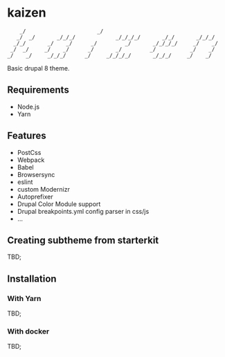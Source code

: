 # kaizen

        _/                       _/
       _/  _/       _/_/_/             _/_/_/_/       _/_/       _/_/_/
      _/_/       _/    _/      _/         _/       _/_/_/_/     _/    _/
     _/  _/     _/    _/      _/       _/         _/           _/    _/
    _/    _/     _/_/_/      _/     _/_/_/_/       _/_/_/     _/    _/

Basic drupal 8 theme.

## Requirements

- Node.js
- Yarn

## Features

- PostCss
- Webpack
- Babel
- Browsersync
- eslint
- custom Modernizr
- Autoprefixer
- Drupal Color Module support
- Drupal breakpoints.yml config parser in css/js
- ...

## Creating subtheme from starterkit

TBD;

## Installation

### With Yarn

TBD;

### With docker

TBD;
